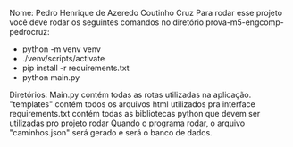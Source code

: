 Nome: Pedro Henrique de Azeredo Coutinho Cruz
Para rodar esse projeto você deve rodar os seguintes comandos no diretório prova-m5-engcomp-pedrocruz:
- python -m venv venv
- ./venv/scripts/activate
- pip install -r requirements.txt
- python main.py


Diretórios:
Main.py contém todas as rotas utilizadas na aplicação.
"templates" contém todos os arquivos html utilizados pra interface
requirements.txt contém todas as bibliotecas python que devem ser utilizadas pro projeto rodar
Quando o programa rodar, o arquivo "caminhos.json" será gerado e será o banco de dados.
